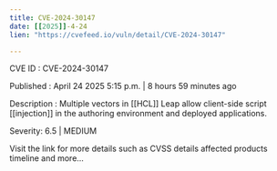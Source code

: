 ```yaml
---
title: CVE-2024-30147
date: [[2025]]-4-24
lien: "https://cvefeed.io/vuln/detail/CVE-2024-30147"

---
```


CVE ID : CVE-2024-30147

Published :  April 24
2025
5:15 p.m. | 8 hours
59 minutes ago

Description : Multiple vectors in [[HCL]] Leap allow client-side
script [[injection]] in the authoring environment and deployed applications.

Severity: 6.5 | MEDIUM

Visit the link for more details
such as CVSS details
affected products
timeline
and more...
